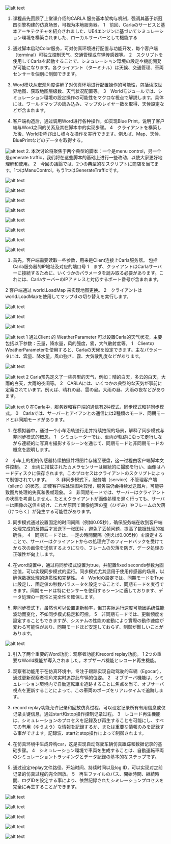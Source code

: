 ![alt text](0202_PPT_00.png) 
1. 课程首先回顾了上堂课介绍的CARLA 服务基本架构与机制，强调其基于新冠四引擎构建的仿真场景，可视为本地服务器。
1　前回、Carlaのサービスと基本アーキテクチャを紹介されました、UE4エンジンに基づいてシミュレーション環境を構築されました、ローカルサーバーとして機能する

2. 通过脚本启动Color服务，可对仿真环境进行配置与功能开发，每个客户端（terminal）可独立控制天气、交通管理或车辆传感器等。
2　スクリプトを使用してCarlaを起動することで、シミュレーション環境の設定や機能開発が可能になります。各クライアント（ターミナル）は天候、交通管理、車両センサーを個別に制御できます。

3. Word模块从宏观角度讲解了对仿真环境进行配置操作的可能性，包括读取世界地图、获取地图层级数、天气状况配置等。
3　Worldモジュールでは、シミュレーション環境の設定操作の可能性をマクロな視点で解説します。具体には、ワールドマップの読み込み、マップのレイヤー数を取得、天候設定などが含まれます。

4. 客户端构造后，通过调用Word进行各种操作，如实现Blue Print，说明了客户端与Word之间的关系及其在脚本中的实现步骤。
4　クライアントを構築した後、Worldを呼び出し様々な操作を実行できます。例えば、Map、天候、BluePrintなどのデータを取得する。


![alt text](0202_PPT_01.png) 
2. 本次讨论将聚焦于两个典型的脚本：一个是menu control，另一个是generate traffic，我们将在这些脚本的基础上进行一些改动，以使大家更好地理解和使用。
2　今回の議論では、2つの典型的なスクリプトに商店を当てます。1つはManuControl。もう1つはGenerateTrafficです。

![alt text](0202_PPT_02.png) 

![alt text](0202_PPT_03.png) 

![alt text](0202_PPT_04.png) 

![alt text](0202_PPT_05.png) 

![alt text](0202_PPT_06.png) 

![alt text](0202_PPT_07.png) 

![alt text](0202_PPT_08.png) 

![alt text](0202_PPT_09.png) 
1. 首先，客户端需要读取一些参数，用来是Client连接上Carla服务器。 包括Carla服务器的IP地址及对应的端口号
1　まず、クライアントはCarlaサーバーに接続するために、いくつかのパラメータを読み取る必要があります。これには、CarlaサーバーのIPアドレスと対応するポート番号が含まれます。

2 客户端通过 world.LoadMap 来实现地图更换。
2　クライアントはworld.LoadMapを使用してマップｄの切り替えを実行します。

![alt text](0202_PPT_10.png) 

![alt text](0202_PPT_11.png) 

![alt text](0202_PPT_12.png) 

![alt text](0202_PPT_13.png) 
1 通过Client 的 WeatherParameter 可以设置Carla的天气状况，主要包括以下参数：云量，降水量，风的强度，雾，大气散射度等。
1　ClientのWeatherParameterを使用すると、Carlaの天候を設定できます。主なパラメータには、雲量、降水量，風の強さ、霧、大気散乱度などがあります。

![alt text](0202_PPT_14.png) 

![alt text](0202_PPT_15.png) 
2 Carla预先定义了一些典型的天气，例如：晴的白天，多云的白天，大雨的白天，大雨的夜间等。
2　CARLAには、いくつかの典型的な天気が事前に定義されています。例えば、晴れの昼、雲の昼。大雨の昼、大雨の夜などがあります。

![alt text](0202_PPT_16.png) 
0 在Carla中，服务器和客户端的通信有2种模式，同步模式和非同步模式。
0　Carlaでは、サーバーとアイアンとの通信には2種類のモード、同期モードと非同期モードがあります。

1. 在模拟器中，通过一个小车沿轨迹行走并持续拍照的场景，解释了同步模式与非同步模式的概念。
1　シミュレーターでは、車両が軌跡に沿って走行しながら連続的に写真を撮影するシーンを通じて、同期モードと非同期モードの概念を説明します。

2　小车上的相机传感器持续拍摄并将图片存储至硬盘，这一过程由客户端脚本文件控制。
2　車両に搭載されたカメラセンサーは継続的に撮影を行い、画像はハードディスクに保存されます。このプロセスはクライアントのスクリプトによって制御されています。
　
3. 非同步模式下，服务端（service）不管理客户端（silent）的状态，即使客户端处理图片较慢，服务端仍会持续发送图片，可能导致图片处理的失真和丢帧现象。
3　非同期モードでは、サーバーはクライアントの状態を考慮しません。たとえクライアントが画像処理を遅く行っても、サーバーは画像の送信を続け、これが原因で画像処理の歪（ひずみ）やフレームの欠落（けつらく）が発生する可能性があります。

3. 同步模式通过设置固定的时间间隔（例如0.05秒），确保服务端在收到客户端处理完成的反馈后才发送下一张图片，避免了丢帧问题，提高了数据处理的准确性。
4　同期モードでは、一定の時間間隔（例えば0.005秒）を設定することで、サーバーはクライアントからの処理完了のフィードバックを受けてから次の画像を送信するようになり、フレームの欠落を防ぎ、データ処理の正確性が向上します。

4. 在word设置中，通过将同步模式设置为true，并配置fixed seconds参数为固定值，可以实现同步模式的运行。同步模式尤其适用于使用传感器的场景，以确保数据处理的连贯性和完整性。
4　Worldの設定では、同期モードをTrueに設定し、固定値の秒数パラメータを設定することで、同期モードを実行できます。同期モードは特にセンサーを使用するシーンに適しております、データ処理の一貫性と完全性を確保します。

5. 非同步模式下，虽然也可以设置更新频率，但其实际运行速度可能因系统性能波动而变化，不如同步模式稳定和可控。
5　非同期モードでは、更新頻度を設定することもできますが、システムの性能の変動により實際の動作速度が変わる可能性があり、同期モードほど安定しておらず、制御が難しいことがあります。

![alt text](0202_PPT_17.png) 
1. 引入了两个重要的Word功能：观察者功能和record replay功能。
1 2つの重要なWorld機能が導入されました。オブザーバ機能とレコード再生機能。

2. 观察者功能用于在仿真环境中，专注于跟踪实现自动驾驶的车辆（Egocar），通过更新观察者视角来实时追踪此车辆的位姿。
2　オブザーバ機能は、シミュレーション環境内で自動運転車を追跡することに焦点を当て、オブサーバ視点を更新することによって、この車両のポーズをリアルタイムで追跡します。

3. record replay功能允许记录和回放仿真过程，可以设定记录所有有用信息或仅记录关键信息，通过start和stop操作控制记录过程。
3　レコード再生機能は、シミュレーションのプロセスを記録及び再生することを可能にし、すべての有用（ゆうよう）な情報を記録するか、または重要な情報のみを記録する事ができます。記録波、startとstop操作によって制御されます。

4. 在仿真环境中生成异构car，这是实现自动驾驶车辆仿真跟踪和数据记录的基础步骤。
4　シミュレーション環境で車両を生成することは、自動運転車両のシミュレーショントラッキングとデータ記録の基本的なステップです。

5. 通过设定replay文件路径、开始时间、持续时间以及log ID，可以实现对之前记录的仿真过程的完全回放。
5　再生ファイルのパス、開始時間、継続時間、ログIDを設定する事により、依然記録されたシミレーションプロセスを完全に再生することができます。　


![alt text](0202_PPT_18.png) 

![alt text](0202_PPT_19.png) 

![alt text](0202_PPT_20.png) 

![alt text](0202_PPT_21.png) 

![alt text](0202_PPT_22.png)